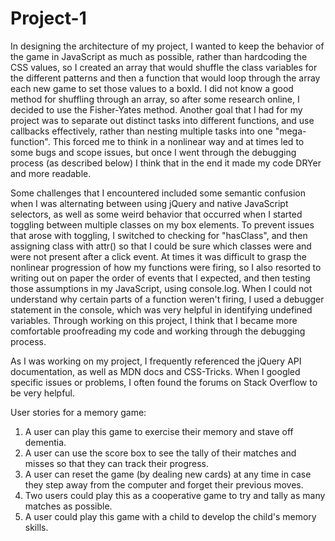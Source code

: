 # Project-1

In designing the architecture of my project, I wanted to keep the behavior of the game in JavaScript as much as possible, rather than hardcoding the CSS values, so I created an array that would shuffle the class variables for the different patterns and then a function that would loop through the array each new game to set those values to a boxId. I did not know a good method for shuffling through an array, so after some research online, I decided to use the Fisher-Yates method. Another goal that I had for my project was to separate out distinct tasks into different functions, and use callbacks effectively, rather than nesting multiple tasks into one "mega-function". This forced me to think in a nonlinear way and at times led to some bugs and scope issues, but once I went through the debugging process (as described below) I think that in the end it made my code DRYer and more readable.

Some challenges that I encountered included some semantic confusion when I was alternating between using jQuery and native JavaScript selectors, as well as some weird behavior that occurred when I started toggling between multiple classes on my box elements. To prevent issues that arose with toggling, I switched to checking for "hasClass", and then assigning class with attr() so that I could be sure which classes were and were not present after a click event. At times it was difficult to grasp the nonlinear progression of how my functions were firing, so I also resorted to writing out on paper the order of events that I expected, and then testing those assumptions in my JavaScript, using console.log. When I could not understand why certain parts of a function weren't firing, I used a debugger statement in the console, which was very helpful in identifying undefined variables. Through working on this project, I think that I became more comfortable proofreading my code and working through the debugging process.

As I was working on my project, I frequently referenced the jQuery API documentation, as well as MDN docs and CSS-Tricks. When I googled specific issues or problems, I often found the forums on Stack Overflow to be very helpful.

User stories for a memory game:
1.  A user can play this game to exercise their memory and stave off dementia.
2.  A user can use the score box to see the tally of their matches and misses so that they can track their progress.
3.  A user can reset the game (by dealing new cards) at any time in case they step away from the computer and forget their previous moves.
4.  Two users could play this as a cooperative game to try and tally as many matches as possible.
5.  A user could play this game with a child to develop the child's memory skills.
